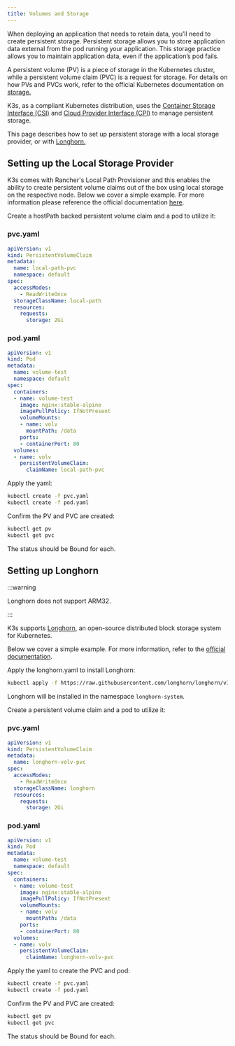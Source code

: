 ```yaml
---
title: Volumes and Storage
---
```


When deploying an application that needs to retain data, you’ll need to create persistent storage. Persistent storage allows you to store application data external from the pod running your application. This storage practice allows you to maintain application data, even if the application’s pod fails.

A persistent volume (PV) is a piece of storage in the Kubernetes cluster, while a persistent volume claim (PVC) is a request for storage. For details on how PVs and PVCs work, refer to the official Kubernetes documentation on [storage.](https://kubernetes.io/docs/concepts/storage/volumes/)

K3s, as a compliant Kubernetes distribution, uses the [Container Storage Interface (CSI)](https://github.com/container-storage-interface/spec/blob/master/spec.md) and [Cloud Provider Interface (CPI)](https://kubernetes.io/docs/tasks/administer-cluster/running-cloud-controller/) to manage persistent storage.

This page describes how to set up persistent storage with a local storage provider, or with [Longhorn.](#setting-up-longhorn)


## Setting up the Local Storage Provider
K3s comes with Rancher's Local Path Provisioner and this enables the ability to create persistent volume claims out of the box using local storage on the respective node. Below we cover a simple example. For more information please reference the official documentation [here](https://github.com/rancher/local-path-provisioner/blob/master/README.md#usage).

Create a hostPath backed persistent volume claim and a pod to utilize it:

### pvc.yaml

```yaml
apiVersion: v1
kind: PersistentVolumeClaim
metadata:
  name: local-path-pvc
  namespace: default
spec:
  accessModes:
    - ReadWriteOnce
  storageClassName: local-path
  resources:
    requests:
      storage: 2Gi
```

### pod.yaml

```yaml
apiVersion: v1
kind: Pod
metadata:
  name: volume-test
  namespace: default
spec:
  containers:
  - name: volume-test
    image: nginx:stable-alpine
    imagePullPolicy: IfNotPresent
    volumeMounts:
    - name: volv
      mountPath: /data
    ports:
    - containerPort: 80
  volumes:
  - name: volv
    persistentVolumeClaim:
      claimName: local-path-pvc
```

Apply the yaml:

```bash
kubectl create -f pvc.yaml
kubectl create -f pod.yaml
```

Confirm the PV and PVC are created:

```bash
kubectl get pv
kubectl get pvc
```

The status should be Bound for each.

## Setting up Longhorn

:::warning

Longhorn does not support ARM32.

::: 


K3s supports [Longhorn](https://github.com/longhorn/longhorn), an open-source distributed block storage system for Kubernetes.

Below we cover a simple example. For more information, refer to the [official documentation](https://longhorn.io/docs/latest/).

Apply the longhorn.yaml to install Longhorn:

```bash
kubectl apply -f https://raw.githubusercontent.com/longhorn/longhorn/v1.8.1/deploy/longhorn.yaml
```

Longhorn will be installed in the namespace `longhorn-system`.

Create a persistent volume claim and a pod to utilize it:

### pvc.yaml

```yaml
apiVersion: v1
kind: PersistentVolumeClaim
metadata:
  name: longhorn-volv-pvc
spec:
  accessModes:
    - ReadWriteOnce
  storageClassName: longhorn
  resources:
    requests:
      storage: 2Gi
```

### pod.yaml

```yaml
apiVersion: v1
kind: Pod
metadata:
  name: volume-test
  namespace: default
spec:
  containers:
  - name: volume-test
    image: nginx:stable-alpine
    imagePullPolicy: IfNotPresent
    volumeMounts:
    - name: volv
      mountPath: /data
    ports:
    - containerPort: 80
  volumes:
  - name: volv
    persistentVolumeClaim:
      claimName: longhorn-volv-pvc
```

Apply the yaml to create the PVC and pod:

```bash
kubectl create -f pvc.yaml
kubectl create -f pod.yaml
```

Confirm the PV and PVC are created:

```bash
kubectl get pv
kubectl get pvc
```

The status should be Bound for each.
